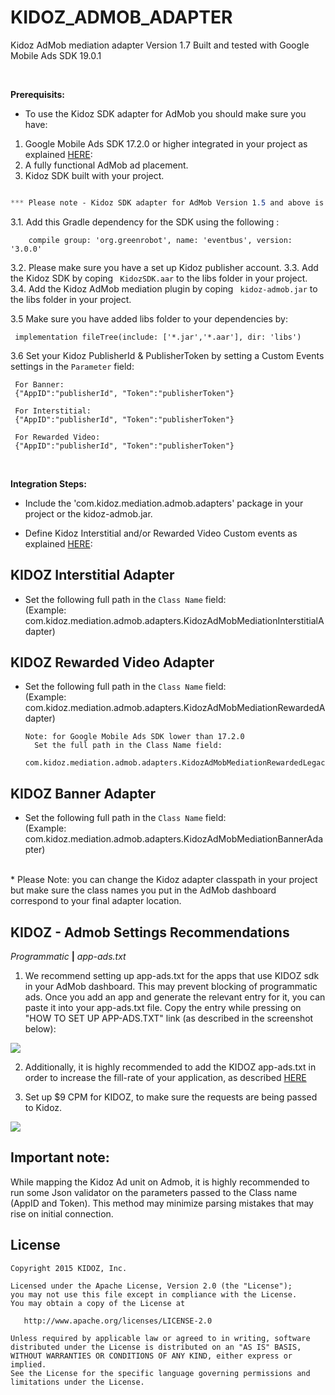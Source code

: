 




# KIDOZ_ADMOB_ADAPTER
Kidoz AdMob mediation adapter Version 1.7 
Built and tested with Google Mobile Ads SDK 19.0.1

</br>

**Prerequisits:**
* To use the Kidoz SDK adapter for AdMob you should make sure you have:
1. Google Mobile Ads SDK 17.2.0 or higher integrated in your project as explained [HERE](https://developers.google.com/admob/android/quick-start):
2. A fully functional AdMob ad placement.
3. Kidoz SDK built with your project.

```css

*** Please note - Kidoz SDK adapter for AdMob Version 1.5 and above is applicable only from Kidoz SDK 0.8.8.2 release 

```

3.1. Add this Gradle dependency for the SDK using the following :
```
    compile group: 'org.greenrobot', name: 'eventbus', version: '3.0.0'
```
3.2. Please make sure you have a set up Kidoz publisher account.
3.3. Add the Kidoz SDK  by coping `` KidozSDK.aar`` to the libs folder in your project.
3.4. Add the Kidoz AdMob mediation plugin by coping `` kidoz-admob.jar`` to the libs folder in your project.

3.5 Make sure you have added libs folder to your dependencies by:

 ```
  implementation fileTree(include: ['*.jar','*.aar'], dir: 'libs')  
```

3.6 Set your Kidoz PublisherId & PublisherToken by setting  a Custom Events settings in the `Parameter` field:
```
 For Banner:
 {"AppID":"publisherId", "Token":"publisherToken"}

 For Interstitial:
 {"AppID":"publisherId", "Token":"publisherToken"}

 For Rewarded Video:
 {"AppID":"publisherId", "Token":"publisherToken"}
```

</br>

**Integration Steps:**

* Include the 'com.kidoz.mediation.admob.adapters' package in your project or the kidoz-admob.jar.

* Define Kidoz Interstitial and/or Rewarded Video Custom events as explained [HERE](https://support.google.com/admob/answer/3083407):
 
## KIDOZ Interstitial Adapter
* Set the following full path in the `Class Name` field: </br>
(Example: com.kidoz.mediation.admob.adapters.KidozAdMobMediationInterstitialAdapter)

## KIDOZ Rewarded Video Adapter
* Set the following full path in the `Class Name` field: </br>
(Example: com.kidoz.mediation.admob.adapters.KidozAdMobMediationRewardedAdapter)

    ```
    Note: for Google Mobile Ads SDK lower than 17.2.0 
      Set the full path in the Class Name field:  
      com.kidoz.mediation.admob.adapters.KidozAdMobMediationRewardedLegacyAdapterr
    ```

## KIDOZ Banner Adapter
* Set the following full path in the `Class Name` field: </br>
(Example: com.kidoz.mediation.admob.adapters.KidozAdMobMediationBannerAdapter)
</br>
* Please Note: you can change the Kidoz adapter classpath in your project but make sure the class names you put in the AdMob dashboard correspond to your final adapter location.



## KIDOZ - Admob Settings Recommendations ##

_Programmatic_ **|** _app-ads.txt_

1. We recommend setting up app-ads.txt for the apps that use KIDOZ sdk in your AdMob dashboard. This may prevent blocking of programmatic ads.
Once you add an app and generate the relevant entry for it, you can paste it into your app-ads.txt file. Copy the entry while pressing on "HOW TO SET UP APP-ADS.TXT" link (as described in the screenshot below):

<p align="left">
  <img src="https://cdn.kidoz.net/new/sdk/GITHUB_GRAPHICS/KIDOZ_SDK_Documentaions/admob_app_ads_txt2.png" />
</p>

2. Additionally, it is highly recommended to add the KIDOZ app-ads.txt in order to increase the fill-rate of your application, as described [HERE](https://kidoz.net/introappadstext)

3. Set up $9 CPM for KIDOZ, to make sure the requests are being passed to Kidoz.

<p align="left">
  <img src="https://cdn.kidoz.net/new/sdk/GITHUB_GRAPHICS/KIDOZ_SDK_Documentaions/admob_adsources_waterfall.png" />
</p>

## Important note: ##
While mapping the Kidoz Ad unit on Admob, it is highly recommended to run some Json validator on the parameters passed to the Class name (AppID and Token). This method may minimize parsing mistakes that may rise on initial connection.


License
--------

    Copyright 2015 KIDOZ, Inc.

    Licensed under the Apache License, Version 2.0 (the "License");
    you may not use this file except in compliance with the License.
    You may obtain a copy of the License at

       http://www.apache.org/licenses/LICENSE-2.0

    Unless required by applicable law or agreed to in writing, software
    distributed under the License is distributed on an "AS IS" BASIS,
    WITHOUT WARRANTIES OR CONDITIONS OF ANY KIND, either express or implied.
    See the License for the specific language governing permissions and
    limitations under the License.

